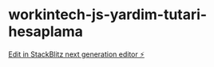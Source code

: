 # workintech-js-yardim-tutari-hesaplama

[Edit in StackBlitz next generation editor ⚡️](https://stackblitz.com/~/github.com/ersinonline/workintech-js-yardim-tutari-hesaplama)